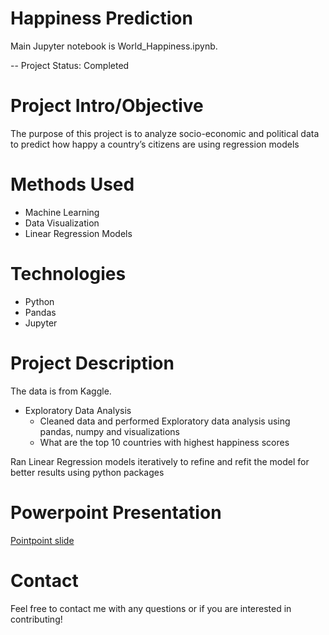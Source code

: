 # Happiness Prediction

Main Jupyter notebook is World_Happiness.ipynb.

-- Project Status: Completed

# Project Intro/Objective
The purpose of this project is to analyze socio-economic and political data to predict how happy a country’s citizens are using regression models

# Methods Used
* Machine Learning
* Data Visualization
* Linear Regression Models

# Technologies
* Python
* Pandas
* Jupyter

# Project Description
The data is from Kaggle.

* Exploratory Data Analysis
  * Cleaned data and performed Exploratory data analysis using pandas, numpy and visualizations
  * What are the top 10 countries with highest happiness scores

Ran Linear Regression models iteratively to refine and refit the model for better results using python packages

# Powerpoint Presentation
[Pointpoint slide](https://docs.google.com/presentation/d/1CQX1G2OmSnf7nAyTZ2HFktxzq6d9TlydUSuOaejoSH8/edit?usp=sharing)

# Contact
Feel free to contact me with any questions or if you are interested in contributing!
